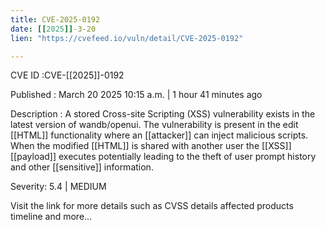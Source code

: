 ```yaml
---
title: CVE-2025-0192
date: [[2025]]-3-20
lien: "https://cvefeed.io/vuln/detail/CVE-2025-0192"

---
```


CVE ID :CVE-[[2025]]-0192

Published :  March 20
2025
10:15 a.m. | 1 hour
41 minutes ago

Description : A stored Cross-site Scripting (XSS) vulnerability exists in the latest version of wandb/openui. The vulnerability is present in the edit [[HTML]] functionality
where an [[attacker]] can inject malicious scripts. When the modified [[HTML]] is shared with another user
the [[XSS]] [[payload]] executes
potentially leading to the theft of user prompt history and other [[sensitive]] information.

Severity: 5.4 | MEDIUM

Visit the link for more details
such as CVSS details
affected products
timeline
and more...
